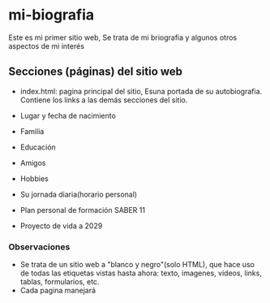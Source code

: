 # mi-biografia
Este es mi primer sitio web, Se trata de mi briografia y algunos otros aspectos de mi interés

## Secciones (páginas) del sitio web

- index.html: pagina principal del sitio, Esuna portada de su autobiografia. Contiene los links a las demás secciones del sitio.

- Lugar y fecha de nacimiento

- Familia

- Educación

- Amigos

- Hobbies

- Su jornada diaria(horario personal)

- Plan personal de formación SABER 11

- Proyecto de vida a 2029

### Observaciones
- Se trata de un sitio web a "blanco y negro"(solo HTML), que hace uso de todas las etiquetas vistas hasta ahora: texto, imagenes, videos, links, tablas, formularios, etc.
- Cada pagina manejará 